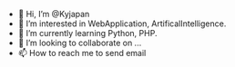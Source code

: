 - 👋 Hi, I’m @Kyjapan
- 👀 I’m interested in WebApplication, ArtificalIntelligence.
- 🌱 I’m currently learning Python, PHP.
- 💞️ I’m looking to collaborate on ...
- 📫 How to reach me to send email

<!---
Kyjapan/Kyjapan is a ✨ special ✨ repository because its `README.md` (this file) appears on your GitHub profile.
You can click the Preview link to take a look at your changes.
--->

